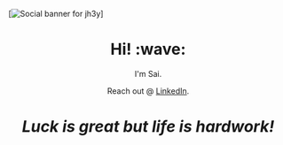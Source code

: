 [![Social banner for jh3y](https://github.com/saimj7/saimj7/blob/master/ns.gif)]
<h1 align='center'> Hi! :wave:</h1>
<p align='center'>
I'm Sai.
</p>
<p align='center'>Reach out @ <a href="https://www.linkedin.com/in/sai-chand-paruchuri-77660161/">LinkedIn</a>.</p>

<h1 align='center'><i>Luck is great but life is hardwork!</i></h1>
